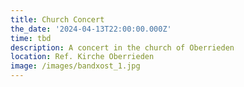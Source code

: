 ```yaml
---
title: Church Concert
the_date: '2024-04-13T22:00:00.000Z'
time: tbd
description: A concert in the church of Oberrieden
location: Ref. Kirche Oberrieden
image: /images/bandxost_1.jpg
---
```



